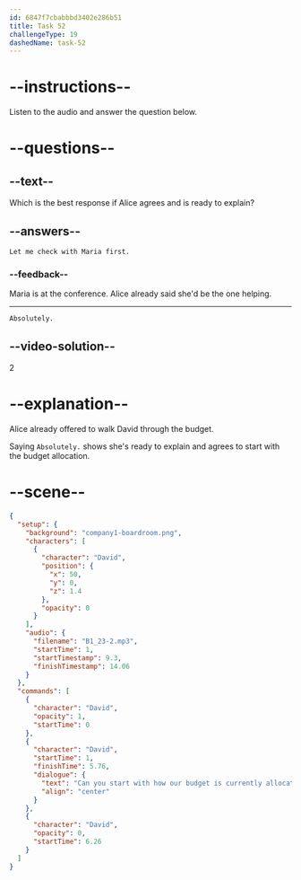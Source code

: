 ```yaml
---
id: 6847f7cbabbbd3402e286b51
title: Task 52
challengeType: 19
dashedName: task-52
---
```


<!-- (audio) David: Can you start with how our budget is currently allocated across the different phases? -->

<!-- SPEAKING -->

# --instructions--

Listen to the audio and answer the question below.

# --questions--

## --text--

Which is the best response if Alice agrees and is ready to explain?

## --answers--

`Let me check with Maria first.`

### --feedback--

Maria is at the conference. Alice already said she'd be the one helping.

---

`Absolutely.`

## --video-solution--

2

# --explanation--

Alice already offered to walk David through the budget.

Saying `Absolutely.` shows she's ready to explain and agrees to start with the budget allocation.

# --scene--

```json
{
  "setup": {
    "background": "company1-boardroom.png",
    "characters": [
      {
        "character": "David",
        "position": {
          "x": 50,
          "y": 0,
          "z": 1.4
        },
        "opacity": 0
      }
    ],
    "audio": {
      "filename": "B1_23-2.mp3",
      "startTime": 1,
      "startTimestamp": 9.3,
      "finishTimestamp": 14.06
    }
  },
  "commands": [
    {
      "character": "David",
      "opacity": 1,
      "startTime": 0
    },
    {
      "character": "David",
      "startTime": 1,
      "finishTime": 5.76,
      "dialogue": {
        "text": "Can you start with how our budget is currently allocated across the different phases?",
        "align": "center"
      }
    },
    {
      "character": "David",
      "opacity": 0,
      "startTime": 6.26
    }
  ]
}
```
